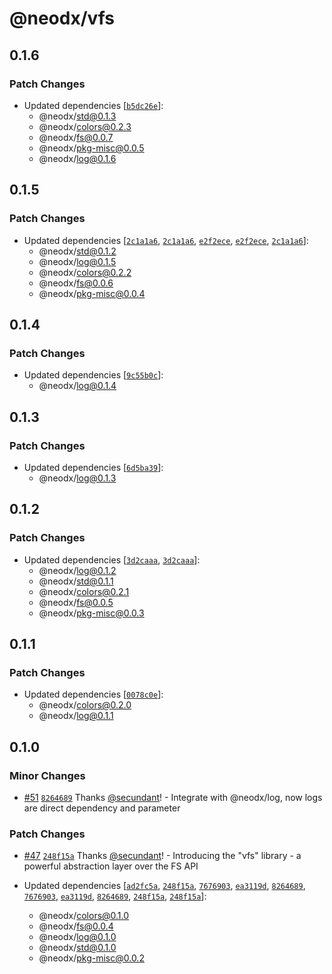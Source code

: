# @neodx/vfs

## 0.1.6

### Patch Changes

- Updated dependencies [[`b5dc26e`](https://github.com/secundant/neodx/commit/b5dc26e0c47bab3f01863a15cf5db360e39efdcf)]:
  - @neodx/std@0.1.3
  - @neodx/colors@0.2.3
  - @neodx/fs@0.0.7
  - @neodx/pkg-misc@0.0.5
  - @neodx/log@0.1.6

## 0.1.5

### Patch Changes

- Updated dependencies [[`2c1a1a6`](https://github.com/secundant/neodx/commit/2c1a1a6e1e2980f2fdd26260790707db7352bce8), [`2c1a1a6`](https://github.com/secundant/neodx/commit/2c1a1a6e1e2980f2fdd26260790707db7352bce8), [`e2f2ece`](https://github.com/secundant/neodx/commit/e2f2eceec7aaa5d4ddbc5f156a018cf3822d529a), [`e2f2ece`](https://github.com/secundant/neodx/commit/e2f2eceec7aaa5d4ddbc5f156a018cf3822d529a), [`2c1a1a6`](https://github.com/secundant/neodx/commit/2c1a1a6e1e2980f2fdd26260790707db7352bce8)]:
  - @neodx/std@0.1.2
  - @neodx/log@0.1.5
  - @neodx/colors@0.2.2
  - @neodx/fs@0.0.6
  - @neodx/pkg-misc@0.0.4

## 0.1.4

### Patch Changes

- Updated dependencies [[`9c55b0c`](https://github.com/secundant/neodx/commit/9c55b0cb42093c10e1b04baaf2dec86647737fc2)]:
  - @neodx/log@0.1.4

## 0.1.3

### Patch Changes

- Updated dependencies [[`6d5ba39`](https://github.com/secundant/neodx/commit/6d5ba397c63c64f2501536449ce7cc98ebe417c3)]:
  - @neodx/log@0.1.3

## 0.1.2

### Patch Changes

- Updated dependencies [[`3d2caaa`](https://github.com/secundant/neodx/commit/3d2caaa792bcf392765c08d11c6a82c3a19295e4), [`3d2caaa`](https://github.com/secundant/neodx/commit/3d2caaa792bcf392765c08d11c6a82c3a19295e4)]:
  - @neodx/log@0.1.2
  - @neodx/std@0.1.1
  - @neodx/colors@0.2.1
  - @neodx/fs@0.0.5
  - @neodx/pkg-misc@0.0.3

## 0.1.1

### Patch Changes

- Updated dependencies [[`0078c0e`](https://github.com/secundant/neodx/commit/0078c0ea65dba33fa422b14a9cc51d6c70851856)]:
  - @neodx/colors@0.2.0
  - @neodx/log@0.1.1

## 0.1.0

### Minor Changes

- [#51](https://github.com/secundant/neodx/pull/51) [`8264689`](https://github.com/secundant/neodx/commit/826468971ee171e5e2a0a28c55e0a2e9411f12a3) Thanks [@secundant](https://github.com/secundant)! - Integrate with @neodx/log, now logs are direct dependency and parameter

### Patch Changes

- [#47](https://github.com/secundant/neodx/pull/47) [`248f15a`](https://github.com/secundant/neodx/commit/248f15ab83719f4fecc19c6882442c8815d3bfba) Thanks [@secundant](https://github.com/secundant)! - Introducing the "vfs" library - a powerful abstraction layer over the FS API

- Updated dependencies [[`ad2fc5a`](https://github.com/secundant/neodx/commit/ad2fc5a19875cf5ceba23a90c8a1934d1a65b67b), [`248f15a`](https://github.com/secundant/neodx/commit/248f15ab83719f4fecc19c6882442c8815d3bfba), [`7676903`](https://github.com/secundant/neodx/commit/76769036464164b3db2b9ff13a63b72e719430e6), [`ea3119d`](https://github.com/secundant/neodx/commit/ea3119d23cd6107b1a1c71caf69877511536a975), [`8264689`](https://github.com/secundant/neodx/commit/826468971ee171e5e2a0a28c55e0a2e9411f12a3), [`7676903`](https://github.com/secundant/neodx/commit/76769036464164b3db2b9ff13a63b72e719430e6), [`ea3119d`](https://github.com/secundant/neodx/commit/ea3119d23cd6107b1a1c71caf69877511536a975), [`8264689`](https://github.com/secundant/neodx/commit/826468971ee171e5e2a0a28c55e0a2e9411f12a3), [`248f15a`](https://github.com/secundant/neodx/commit/248f15ab83719f4fecc19c6882442c8815d3bfba), [`248f15a`](https://github.com/secundant/neodx/commit/248f15ab83719f4fecc19c6882442c8815d3bfba)]:
  - @neodx/colors@0.1.0
  - @neodx/fs@0.0.4
  - @neodx/log@0.1.0
  - @neodx/std@0.1.0
  - @neodx/pkg-misc@0.0.2
